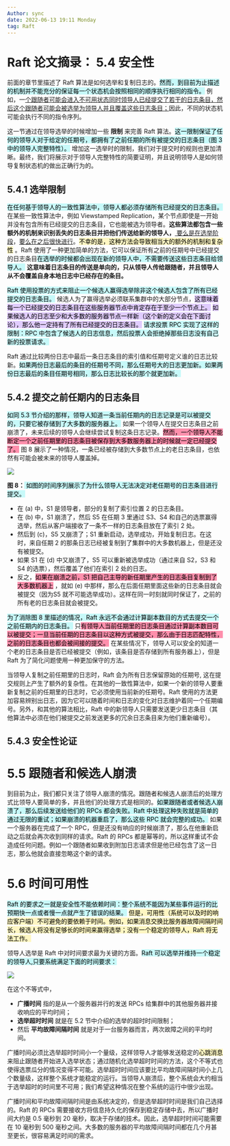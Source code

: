 ```yaml
---
Author: sync
date: 2022-06-13 19:11 Monday
tag: Raft
---
```


# Raft 论文摘录： 5.4 安全性

前面的章节里描述了 Raft 算法是如何选举和复制日志的。<mark style="background: #ABF7F7A6;">然而，到目前为止描述的机制并不能充分的保证每一个状态机会按照相同的顺序执行相同的指令。</mark> 例如，一<u>个跟随者可能会进入不可用状态同时领导人已经提交了若干的日志条目，然后这个跟随者可能会被选举为领导人并且覆盖这些日志条目；</u>因此，不同的状态机可能会执行不同的指令序列。

这一节通过在领导选举的时候增加一些 **限制** 来完善 Raft 算法。<mark style="background: #ABF7F7A6;">这一限制保证了任何的领导人对于给定的任期号，都拥有了之前任期的所有被提交的日志条目（图 3 中的领导人完整特性）。</mark> 增加这一选举时的限制，我们对于提交时的规则也更加清晰。最终，我们将展示对于领导人完整特性的简要证明，并且说明领导人是如何领导复制状态机的做出正确行为的。

## 5.4.1 选举限制

<mark style="background: #ABF7F7A6;">在任何基于领导人的一致性算法中，领导人都必须存储所有已经提交的日志条目。</mark> 在某些一致性算法中，例如 Viewstamped Replication，某个节点即使是一开始并没有包含所有已经提交的日志条目，它也能被选为领导者。**这些算法都包含一些额外的机制来识别丢失的日志条目并把他们传送给新的领导人，**<u> 要么是在选举阶段</u>，<u>要么在之后很快进行</u>。<mark style="background: #FFF3A3A6;">不幸的是，这种方法会导致相当大的额外的机制和复杂性</mark> 。Raft 使用了一种更加简单的方法，它可以保证所有之前的任期号中已经提交的日志条目<mark style="background: #ABF7F7A6;">在选举的时候都会出现在新的领导人中，不需要传送这些日志条目给领导人。</mark> **这意味着日志条目的传送是单向的，只从领导人传给跟随者，并且领导人从不会覆盖自身本地日志中已经存在的条目。**

<mark style="background: #ABF7F7A6;">Raft 使用投票的方式来阻止一个候选人赢得选举除非这个候选人包含了所有已经提交的日志条目。</mark> 候选人为了赢得选举必须联系集群中的大部分节点，<mark style="background: #D2B3FFA6;">这意味着每一个已经提交的日志条目在这些服务器节点中肯定存在于至少一个节点上。</mark> <mark style="background: #D2B3FFA6;">如果候选人的日志至少和大多数的服务器节点一样新（这个新的定义会在下面讨论），那么他一定持有了所有已经提交的日志条目。</mark> <mark style="background: #ABF7F7A6;">请求投票 RPC 实现了这样的限制：RPC 中包含了候选人的日志信息，然后投票人会拒绝掉那些日志没有自己新的投票请求。 </mark>

Raft 通过比较两份日志中最后一条日志条目的索引值和任期号定义谁的日志比较新。<mark style="background: #ABF7F7A6;">如果两份日志最后的条目的任期号不同，那么任期号大的日志更加新。如果两份日志最后的条目任期号相同，那么日志比较长的那个就更加新。</mark> 

## 5.4.2 提交之前任期内的日志条目

<mark style="background: #ABF7F7A6;">如同 5.3 节介绍的那样，领导人知道一条当前任期内的日志记录是可以被提交的，只要它被存储到了大多数的服务器上。</mark> 如果一个领导人在提交日志条目之前崩溃了，未来后续的领导人会继续尝试复制这条日志记录。<mark style="background: #FF5582A6;">然而，一个领导人不能断定一个之前任期里的日志条目被保存到大多数服务器上的时候就一定已经提交了。</mark> 图 8 展示了一种情况，一条已经被存储到大多数节点上的老日志条目，也依然有可能会被未来的领导人覆盖掉。

![](FigureBed%20🌄/Pasted/Pasted%20image%2020220613111217.png)

**图 8：**<mark style="background: #ABF7F7A6;"> 如图的时间序列展示了为什么领导人无法决定对老任期号的日志条目进行提交。</mark>

- 在 (a) 中，S1 是领导者，部分的复制了索引位置 2 的日志条目。
- 在 (b) 中，S1 崩溃了，然后 S5 在任期 3 里通过 S3、S4 和自己的选票赢得选举，然后从客户端接收了一条不一样的日志条目放在了索引 2 处。
- 然后到 (c)，S5 又崩溃了；S1 重新启动，选举成功，开始复制日志。在这时，来自任期 2 的那条日志已经被复制到了集群中的大多数机器上，但是还没有被提交。
- 如果 S1 在 (d) 中又崩溃了，S5 可以重新被选举成功（通过来自 S2，S3 和 S4 的选票），然后覆盖了他们在索引 2 处的日志。
- 反之，<mark style="background: #FF5582A6;">如果在崩溃之前，S1 把自己主导的新任期里产生的日志条目复制到了大多数机器上</mark> ，就如 (e) 中那样，那么在后面任期里面这些新的日志条目就会被提交（因为S5 就不可能选举成功）。这样在同一时刻就同时保证了，之前的所有老的日志条目就会被提交。

<mark style="background: #ABF7F7A6;">为了消除图 8 里描述的情况，Raft 永远不会通过计算副本数目的方式去提交一个之前任期内的日志条目。</mark> 只<mark style="background: #FF5582A6;">有领导人当前任期里的日志条目通过计算副本数目可以被提交；一旦当前任期的日志条目以这种方式被提交，那么由于日志匹配特性，之前的日志条目也都会被间接的提交。</mark> 在某些情况下，领导人可以安全的知道一个老的日志条目是否已经被提交（例如，该条目是否存储到所有服务器上），但是 Raft 为了简化问题使用一种更加保守的方法。

当领导人复制之前任期里的日志时，Raft 会为所有日志保留原始的任期号, 这在提交规则上产生了额外的复杂性。在其他的一致性算法中，如果一个新的领导人要重新复制之前的任期里的日志时，它必须使用当前新的任期号。Raft 使用的方法更加容易辨别出日志，因为它可以随着时间和日志的变化对日志维护着同一个任期编号。另外，和其他的算法相比，Raft 中的新领导人只需要发送更少日志条目（其他算法中必须在他们被提交之前发送更多的冗余日志条目来为他们重新编号）。

## 5.4.3 安全性论证

# 5.5 跟随者和候选人崩溃

到目前为止，我们都只关注了领导人崩溃的情况。跟随者和候选人崩溃后的处理方式比领导人要简单的多，并且他们的处理方式是相同的。<mark style="background: #ABF7F7A6;">如果跟随者或者候选人崩溃了，那么后续发送给他们的 RPCs 都会失败。Raft 中处理这种失败就是简单的通过无限的重试；如果崩溃的机器重启了，那么这些 RPC 就会完整的成功。</mark> 如果一个服务器在完成了一个 RPC，但是还没有响应的时候崩溃了，那么在他重新启动之后就会再次收到同样的请求。Raft 的 RPCs 都是幂等的，所以这样重试不会造成任何问题。例如一个跟随者如果收到附加日志请求但是他已经包含了这一日志，那么他就会直接忽略这个新的请求。

# 5.6 时间可用性

<mark style="background: #ABF7F7A6;">Raft 的要求之一就是安全性不能依赖时间：整个系统不能因为某些事件运行的比预期快一点或者慢一点就产生了错误的结果。</mark> <mark style="background: #FFF3A3A6;">但是，可用性（系统可以及时的响应客户端）不可避免的要依赖于时间。例如，如果消息交换比服务器故障间隔时间长，候选人将没有足够长的时间来赢得选举；没有一个稳定的领导人，Raft 将无法工作。 </mark>

领导人选举是 Raft 中对时间要求最为关键的方面。<mark style="background: #ABF7F7A6;">Raft 可以选举并维持一个稳定的领导人,只要系统满足下面的时间要求：</mark>

![](FigureBed%20🌄/Pasted/Pasted%20image%2020220613112550.png)

在这个不等式中，

- **广播时间** 指的是从一个服务器并行的发送 RPCs 给集群中的其他服务器并接收响应的平均时间；
- **选举超时时间** 就是在 5.2 节中介绍的选举的超时时间限制；
- 然后 **平均故障间隔时间** 就是对于一台服务器而言，两次故障之间的平均时间。

广播时间必须比选举超时时间小一个量级，这样领导人才能够发送稳定的<mark style="background: #FFF3A3A6;">心跳消息</mark> 来阻止跟随者开始进入选举状态；通过随机化选举超时时间的方法，这个不等式也使得选票瓜分的情况变得不可能。选举超时时间应该要比平均故障间隔时间小上几个数量级，这样整个系统才能稳定的运行。当领导人崩溃后，整个系统会大约相当于选举超时的时间里不可用；我们希望这种情况在整个系统的运行中很少出现。

广播时间和平均故障间隔时间是由系统决定的，但是选举超时时间是我们自己选择的。Raft 的 RPCs 需要接收方将信息持久化的保存到稳定存储中去，所以广播时间大约是 0.5 毫秒到 20 毫秒，取决于存储的技术。因此，选举超时时间可能需要在 10 毫秒到 500 毫秒之间。大多数的服务器的平均故障间隔时间都在几个月甚至更长，很容易满足时间的需求。
